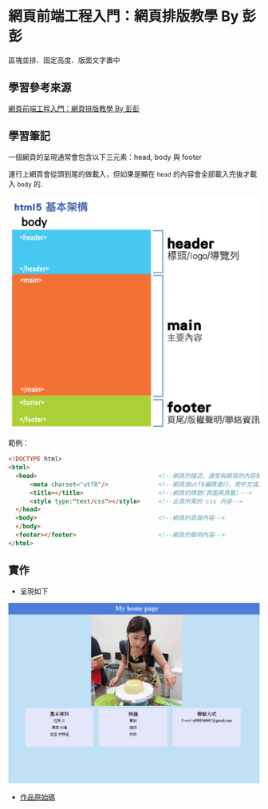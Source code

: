 # 網頁前端工程入門：網頁排版教學 By 彭彭

區塊並排、固定高度、版面文字置中

## 學習參考來源

[網頁前端工程入門：網頁排版教學 By 彭彭](https://www.youtube.com/watch?v=YnSmOQF5Lwk&list=RDCMUCguZS-y7codLSt6vpkVdnKg&index=2)

## 學習筆記

一個網頁的呈現通常會包含以下三元素：head, body 與 footer

運行上網頁會從頭到尾的做載入，但如果是顯在 `head` 的內容會全部載入完後才載入 `body` 的.

![html_structure](./images/html_structure.png)

範例：

```html
<!DOCTYPE html>
<html>
  <head>                                  <!--網頁的描述，通常與網頁的內容無關，負責宣告一些設定與外部檔案的預先載入-->
      <meta charset="utf8"/>              <!--網頁按utf8編碼進行，使中文或是非英文語系的文字可以正確顯示-->
      <title></title>                     <!--網頁的標題(頁面與頁籤）-->
      <style type:"text/css"></style>     <!--此頁所需的 css 內容-->
  </head>
  <body>                                  <!--網頁的頁面內容-->
  </body>
  <footer></footer>                       <!--網頁的聲明內容-->
</html>
```

## 實作

- 呈現如下

![作品](images/1598188155130.jpg)

- [作品原始碼](/02_basic_html/homework/training2.html)

